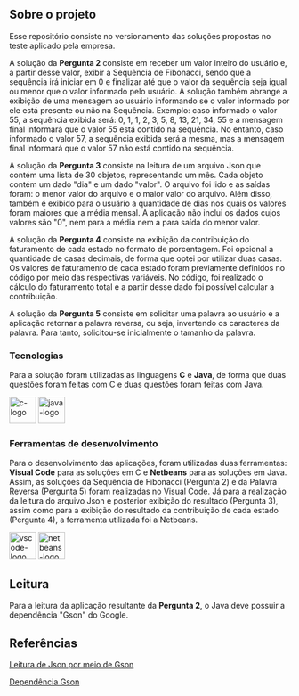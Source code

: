 ##  Sobre o projeto

Esse repositório consiste no versionamento das soluções propostas no teste aplicado pela empresa.

A solução da <b>Pergunta 2</b> consiste em receber um valor inteiro do usuário e, a partir desse valor, exibir a Sequência de Fibonacci, sendo que a sequência irá iniciar em 0 e finalizar até que o valor da sequência seja igual ou menor que o valor informado pelo usuário. A solução também abrange a exibição de uma mensagem ao usuário informando se o valor informado por ele está presente ou não na Sequência.
Exemplo: caso informado o valor 55, a sequência exibida será: 0, 1, 1, 2, 3, 5, 8, 13, 21, 34, 55 e a mensagem final informará que o valor 55 está contido na sequência. No entanto, caso informado o valor 57, a sequência exibida será a mesma, mas a mensagem final informará que o valor 57 não está contido na sequência.

A solução da <b>Pergunta 3</b> consiste na leitura de um arquivo Json que contém uma lista de 30 objetos, representando um mês. Cada objeto contém um dado "dia" e um dado "valor". O arquivo foi lido e as saídas foram: o menor valor do arquivo e o maior valor do arquivo. Além disso, também é exibido para o usuário a quantidade de dias nos quais os valores foram maiores que a média mensal. A aplicação não inclui os dados cujos valores são "0", nem para a média nem a para saída do menor valor.

A solução da <b>Pergunta 4</b> consiste na exibição da contribuição do faturamento de cada estado no formato de porcentagem. Foi opcional a quantidade de casas decimais, de forma que optei por utilizar duas casas. Os valores de faturamento de cada estado foram previamente definidos no código por meio das respectivas variáveis. No código, foi realizado o cálculo do faturamento total e a partir desse dado foi possível calcular a contribuição.

A solução da <b>Pergunta 5</b> consiste em solicitar uma palavra ao usuário e a aplicação retornar a palavra reversa, ou seja, invertendo os caracteres da palavra. Para tanto, solicitou-se inicialmente o tamanho da palavra.


### Tecnologias

Para a solução foram utilizadas as linguagens <b>C</b> e <b>Java</b>, de forma que duas questões foram feitas com C e duas questões foram feitas com Java.

<p display="inline-block">
  <img width="48" src="https://upload.wikimedia.org/wikipedia/commons/1/18/C_Programming_Language.svg" alt="c-logo"/>
  <img width="48" src="https://upload.wikimedia.org/wikipedia/pt/3/30/Java_programming_language_logo.svg" alt="java-logo"/>
</p>
                                                                                                  
### Ferramentas de desenvolvimento

Para o desenvolvimento das aplicações, foram utilizadas duas ferramentas: <b>Visual Code</b> para as soluções em C e <b>Netbeans</b> para as soluções em Java. Assim, as soluções da Sequência de Fibonacci (Pergunta 2) e da Palavra Reversa (Pergunta 5) foram realizadas no Visual Code. Já para a realização da leitura do arquivo Json e posterior exibição do resultado (Pergunta 3), assim como para a exibição do resultado da contribuição de cada estado (Pergunta 4), a ferramenta utilizada foi a Netbeans.

<p display="inline-block">
  <img width="48" src="https://upload.wikimedia.org/wikipedia/commons/thumb/9/9a/Visual_Studio_Code_1.35_icon.svg/2048px-Visual_Studio_Code_1.35_icon.svg.png" alt="vscode-logo"/>
  <img width="48" src="https://upload.wikimedia.org/wikipedia/commons/9/98/Apache_NetBeans_Logo.svg" alt="netbeans-logo"/>
</p>

## Leitura
Para a leitura da aplicação resultante da <b>Pergunta 2</b>, o Java deve possuir a dependência "Gson" do Google.

## Referências
[Leitura de Json por meio de Gson](https://attacomsian.com/blog/gson-read-json-file)

[Dependência Gson](https://mvnrepository.com/artifact/com.google.code.gson/gson/2.8.6)

